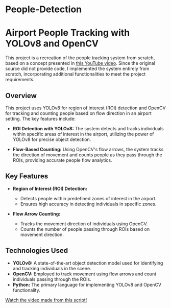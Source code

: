 # People-Detection
# Airport People Tracking with YOLOv8 and OpenCV

This project is a recreation of the people tracking system from scratch, based on a concept presented in [this YouTube video](https://www.youtube.com/watch?v=COYUiWxthMc). Since the original source did not provide code, I implemented the system entirely from scratch, incorporating additional functionalities to meet the project requirements.

## Overview

This project uses YOLOv8 for region of interest (ROI) detection and OpenCV for tracking and counting people based on flow direction in an airport setting. The key features include:

- **ROI Detection with YOLOv8:** The system detects and tracks individuals within specific areas of interest in the airport, utilizing the power of YOLOv8 for precise object detection.
  
- **Flow-Based Counting:** Using OpenCV's flow arrows, the system tracks the direction of movement and counts people as they pass through the ROIs, providing accurate people flow analytics.

## Key Features

- **Region of Interest (ROI) Detection:**
  - Detects people within predefined zones of interest in the airport.
  - Ensures high accuracy in detecting individuals in specific zones.

- **Flow Arrow Counting:**
  - Tracks the movement direction of individuals using OpenCV.
  - Counts the number of people passing through ROIs based on movement direction.

## Technologies Used

- **YOLOv8:** A state-of-the-art object detection model used for identifying and tracking individuals in the scene.
- **OpenCV:** Employed to track movement using flow arrows and count individuals passing through the ROIs.
- **Python:** The primary language for implementing YOLOv8 and OpenCV functionality.

[Watch the video made from this script!](output.mp4)

